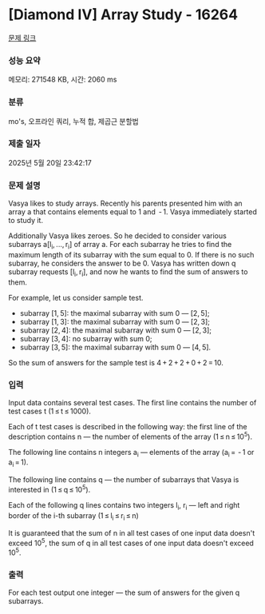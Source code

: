# [Diamond IV] Array Study - 16264 

[문제 링크](https://www.acmicpc.net/problem/16264) 

### 성능 요약

메모리: 271548 KB, 시간: 2060 ms

### 분류

mo's, 오프라인 쿼리, 누적 합, 제곱근 분할법

### 제출 일자

2025년 5월 20일 23:42:17

### 문제 설명

<p>Vasya likes to study arrays. Recently his parents presented him with an array a that contains elements equal to 1 and  - 1. Vasya immediately started to study it.</p>

<p>Additionally Vasya likes zeroes. So he decided to consider various subarrays a[l<sub>i</sub>, ..., r<sub>i</sub>] of array a. For each subarray he tries to find the maximum length of its subarray with the sum equal to 0. If there is no such subarray, he considers the answer to be 0. Vasya has written down q subarray requests [l<sub>i</sub>, r<sub>i</sub>], and now he wants to find the sum of answers to them.</p>

<p>For example, let us consider sample test.</p>

<ul>
	<li>subarray [1, 5]: the maximal subarray with sum 0 — [2, 5];</li>
	<li>subarray [1, 3]: the maximal subarray with sum 0 — [2, 3];</li>
	<li>subarray [2, 4]: the maximal subarray with sum 0 — [2, 3];</li>
	<li>subarray [3, 4]: no subarray with sum 0;</li>
	<li>subarray [3, 5]: the maximal subarray with sum 0 — [4, 5].</li>
</ul>

<p>So the sum of answers for the sample test is 4 + 2 + 2 + 0 + 2 = 10.</p>

### 입력 

 <p>Input data contains several test cases. The first line contains the number of test cases t (1 ≤ t ≤ 1000).</p>

<p>Each of t test cases is described in the following way: the first line of the description contains n — the number of elements of the array (1 ≤ n ≤ 10<sup>5</sup>).</p>

<p>The following line contains n integers a<sub>i</sub> — elements of the array (a<sub>i</sub> =  - 1 or a<sub>i</sub> = 1).</p>

<p>The following line contains q — the number of subarrays that Vasya is interested in (1 ≤ q ≤ 10<sup>5</sup>).</p>

<p>Each of the following q lines contains two integers l<sub>i</sub>, r<sub>i</sub> — left and right border of the i-th subarray (1 ≤ l<sub>i</sub> ≤ r<sub>i</sub> ≤ n)</p>

<p>It is guaranteed that the sum of n in all test cases of one input data doesn't exceed 10<sup>5</sup>, the sum of q in all test cases of one input data doesn't exceed 10<sup>5</sup>.</p>

### 출력 

 <p>For each test output one integer — the sum of answers for the given q subarrays.</p>

